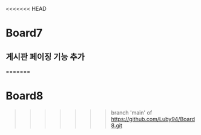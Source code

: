 <<<<<<< HEAD
# Board7
## 게시판 페이징 기능 추가
=======
# Board8
>>>>>>> branch 'main' of https://github.com/Luby94/Board8.git
